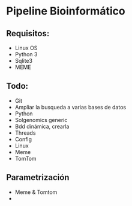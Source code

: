 # Pipeline Bioinformático

## Requisitos:

+ Linux OS
+ Python 3
+ Sqlite3
+ MEME

## Todo:

+ Git
+ Ampliar la busqueda a varias bases de datos
+ Python
+ Solgenomics generic
+ Bdd dinámica, crearla
+ Threads
+ Config
+ Linux
+ Meme
+ TomTom

## Parametrización
+ Meme & Tomtom
+ 


